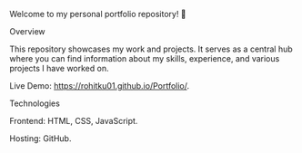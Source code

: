 Welcome to my personal portfolio repository! 🎨

Overview

This repository showcases my work and projects. It serves as a central hub where you can find information about my skills, experience, and various projects I have worked on.

Live Demo:
 https://rohitku01.github.io/Portfolio/.

Technologies

Frontend: HTML, CSS, JavaScript.

Hosting: GitHub.
